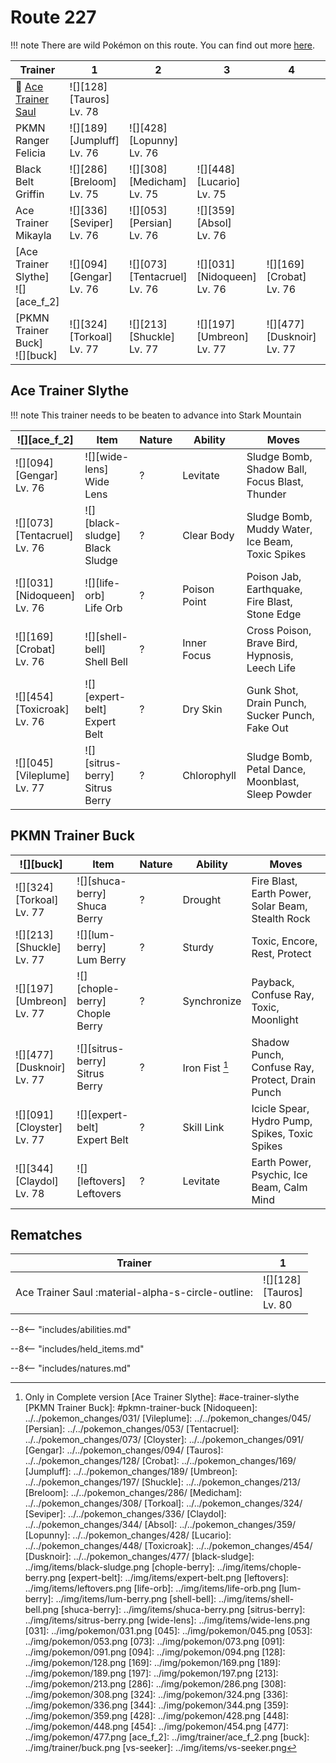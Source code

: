 # Route 227

!!! note
    There are wild Pokémon on this route. You can find out more [here](../../wild_pokemon/route_227/).


Trainer                                 | 1                                | 2                                  | 3                                 | 4                                | 5                                 | 6
---                                     | ---                              | ---                                | ---                               | ---                              | ---                               | ---
:repeat: [Ace Trainer Saul](#rematches) | ![][128]<br>[Tauros]<br>Lv. 78   | &nbsp;                             | &nbsp;                            | &nbsp;                           | &nbsp;                            | &nbsp;
PKMN Ranger Felicia                     | ![][189]<br>[Jumpluff]<br>Lv. 76 | ![][428]<br>[Lopunny]<br>Lv. 76    | &nbsp;                            | &nbsp;                           | &nbsp;                            | &nbsp;
Black Belt Griffin                      | ![][286]<br>[Breloom]<br>Lv. 75  | ![][308]<br>[Medicham]<br>Lv. 75   | ![][448]<br>[Lucario]<br>Lv. 75   | &nbsp;                           | &nbsp;                            | &nbsp;
Ace Trainer Mikayla                     | ![][336]<br>[Seviper]<br>Lv. 76  | ![][053]<br>[Persian]<br>Lv. 76    | ![][359]<br>[Absol]<br>Lv. 76     | &nbsp;                           | &nbsp;                            | &nbsp;
[Ace Trainer Slythe]<br>![][ace_f_2]    | ![][094]<br>[Gengar]<br>Lv. 76   | ![][073]<br>[Tentacruel]<br>Lv. 76 | ![][031]<br>[Nidoqueen]<br>Lv. 76 | ![][169]<br>[Crobat]<br>Lv. 76   | ![][454]<br>[Toxicroak]<br>Lv. 76 | ![][045]<br>[Vileplume]<br>Lv. 77
[PKMN Trainer Buck]<br>![][buck]        | ![][324]<br>[Torkoal]<br>Lv. 77  | ![][213]<br>[Shuckle]<br>Lv. 77    | ![][197]<br>[Umbreon]<br>Lv. 77   | ![][477]<br>[Dusknoir]<br>Lv. 77 | ![][091]<br>[Cloyster]<br>Lv. 77  | ![][344]<br>[Claydol]<br>Lv. 78

## Ace Trainer Slythe

!!! note
    This trainer needs to be beaten to advance into Stark Mountain

![][ace_f_2]                       | Item                              | Nature | Ability      | Moves
---                                | ---                               | ---    | ---          | ---
![][094]<br>[Gengar]<br>Lv. 76     | ![][wide-lens]<br>Wide Lens       | ?      | Levitate     | Sludge Bomb,  Shadow Ball, Focus Blast,  Thunder
![][073]<br>[Tentacruel]<br>Lv. 76 | ![][black-sludge]<br>Black Sludge | ?      | Clear Body   | Sludge Bomb,  Muddy Water, Ice Beam,     Toxic Spikes
![][031]<br>[Nidoqueen]<br>Lv. 76  | ![][life-orb]<br>Life Orb         | ?      | Poison Point | Poison Jab,   Earthquake,  Fire Blast,   Stone Edge
![][169]<br>[Crobat]<br>Lv. 76     | ![][shell-bell]<br>Shell Bell     | ?      | Inner Focus  | Cross Poison, Brave Bird,  Hypnosis,     Leech Life
![][454]<br>[Toxicroak]<br>Lv. 76  | ![][expert-belt]<br>Expert Belt   | ?      | Dry Skin     | Gunk Shot,    Drain Punch, Sucker Punch, Fake Out
![][045]<br>[Vileplume]<br>Lv. 77  | ![][sitrus-berry]<br>Sitrus Berry | ?      | Chlorophyll  | Sludge Bomb,  Petal Dance, Moonblast,    Sleep Powder

## PKMN Trainer Buck

![][buck]                        | Item                              | Nature | Ability        | Moves
---                              | ---                               | ---    | ---            | ---
![][324]<br>[Torkoal]<br>Lv. 77  | ![][shuca-berry]<br>Shuca Berry   | ?      | Drought        | Fire Blast, Earth Power, Solar Beam, Stealth Rock
![][213]<br>[Shuckle]<br>Lv. 77  | ![][lum-berry]<br>Lum Berry       | ?      | Sturdy         | Toxic, Encore, Rest, Protect
![][197]<br>[Umbreon]<br>Lv. 77  | ![][chople-berry]<br>Chople Berry | ?      | Synchronize    | Payback, Confuse Ray, Toxic, Moonlight
![][477]<br>[Dusknoir]<br>Lv. 77 | ![][sitrus-berry]<br>Sitrus Berry | ?      | Iron Fist [^1] | Shadow Punch, Confuse Ray, Protect, Drain Punch
![][091]<br>[Cloyster]<br>Lv. 77 | ![][expert-belt]<br>Expert Belt   | ?      | Skill Link     | Icicle Spear, Hydro Pump, Spikes, Toxic Spikes
![][344]<br>[Claydol]<br>Lv. 78  | ![][leftovers]<br>Leftovers       | ?      | Levitate       | Earth Power, Psychic, Ice Beam, Calm Mind

## Rematches

Trainer                                            | 1
---                                                | ---
Ace Trainer Saul :material-alpha-s-circle-outline: | ![][128]<br>[Tauros]<br>Lv. 80

--8<-- "includes/abilities.md"

--8<-- "includes/held_items.md"

--8<-- "includes/natures.md"

[^1]: Only in Complete version
[Ace Trainer Slythe]: #ace-trainer-slythe
[PKMN Trainer Buck]: #pkmn-trainer-buck
[Nidoqueen]: ../../pokemon_changes/031/
[Vileplume]: ../../pokemon_changes/045/
[Persian]: ../../pokemon_changes/053/
[Tentacruel]: ../../pokemon_changes/073/
[Cloyster]: ../../pokemon_changes/091/
[Gengar]: ../../pokemon_changes/094/
[Tauros]: ../../pokemon_changes/128/
[Crobat]: ../../pokemon_changes/169/
[Jumpluff]: ../../pokemon_changes/189/
[Umbreon]: ../../pokemon_changes/197/
[Shuckle]: ../../pokemon_changes/213/
[Breloom]: ../../pokemon_changes/286/
[Medicham]: ../../pokemon_changes/308/
[Torkoal]: ../../pokemon_changes/324/
[Seviper]: ../../pokemon_changes/336/
[Claydol]: ../../pokemon_changes/344/
[Absol]: ../../pokemon_changes/359/
[Lopunny]: ../../pokemon_changes/428/
[Lucario]: ../../pokemon_changes/448/
[Toxicroak]: ../../pokemon_changes/454/
[Dusknoir]: ../../pokemon_changes/477/
[black-sludge]: ../img/items/black-sludge.png
[chople-berry]: ../img/items/chople-berry.png
[expert-belt]: ../img/items/expert-belt.png
[leftovers]: ../img/items/leftovers.png
[life-orb]: ../img/items/life-orb.png
[lum-berry]: ../img/items/lum-berry.png
[shell-bell]: ../img/items/shell-bell.png
[shuca-berry]: ../img/items/shuca-berry.png
[sitrus-berry]: ../img/items/sitrus-berry.png
[wide-lens]: ../img/items/wide-lens.png
[031]: ../img/pokemon/031.png
[045]: ../img/pokemon/045.png
[053]: ../img/pokemon/053.png
[073]: ../img/pokemon/073.png
[091]: ../img/pokemon/091.png
[094]: ../img/pokemon/094.png
[128]: ../img/pokemon/128.png
[169]: ../img/pokemon/169.png
[189]: ../img/pokemon/189.png
[197]: ../img/pokemon/197.png
[213]: ../img/pokemon/213.png
[286]: ../img/pokemon/286.png
[308]: ../img/pokemon/308.png
[324]: ../img/pokemon/324.png
[336]: ../img/pokemon/336.png
[344]: ../img/pokemon/344.png
[359]: ../img/pokemon/359.png
[428]: ../img/pokemon/428.png
[448]: ../img/pokemon/448.png
[454]: ../img/pokemon/454.png
[477]: ../img/pokemon/477.png
[ace_f_2]: ../img/trainer/ace_f_2.png
[buck]: ../img/trainer/buck.png
[vs-seeker]: ../img/items/vs-seeker.png
